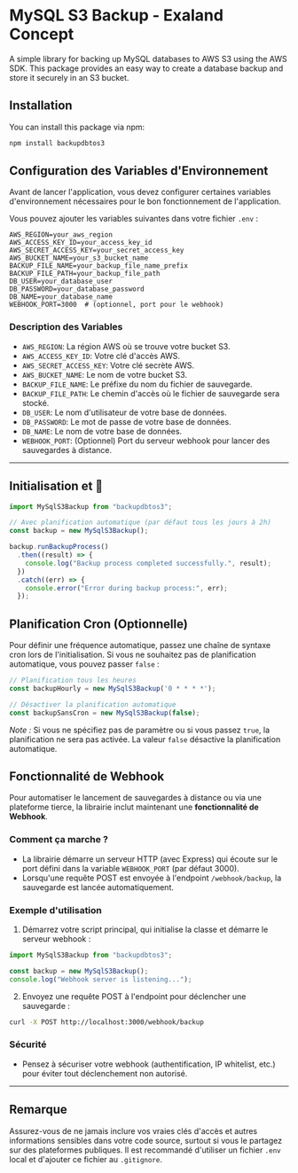 # MySQL S3 Backup - Exaland Concept

A simple library for backing up MySQL databases to AWS S3 using the AWS SDK. This package provides an easy way to create a database backup and store it securely in an S3 bucket.

## Installation

You can install this package via npm:

```bash
npm install backupdbtos3
```

## Configuration des Variables d'Environnement

Avant de lancer l'application, vous devez configurer certaines variables d'environnement nécessaires pour le bon fonctionnement de l'application.

Vous pouvez ajouter les variables suivantes dans votre fichier `.env` :

```
AWS_REGION=your_aws_region
AWS_ACCESS_KEY_ID=your_access_key_id
AWS_SECRET_ACCESS_KEY=your_secret_access_key
AWS_BUCKET_NAME=your_s3_bucket_name
BACKUP_FILE_NAME=your_backup_file_name_prefix
BACKUP_FILE_PATH=your_backup_file_path
DB_USER=your_database_user
DB_PASSWORD=your_database_password
DB_NAME=your_database_name
WEBHOOK_PORT=3000  # (optionnel, port pour le webhook)
```

### Description des Variables

- `AWS_REGION`: La région AWS où se trouve votre bucket S3.
- `AWS_ACCESS_KEY_ID`: Votre clé d'accès AWS.
- `AWS_SECRET_ACCESS_KEY`: Votre clé secrète AWS.
- `AWS_BUCKET_NAME`: Le nom de votre bucket S3.
- `BACKUP_FILE_NAME`: Le préfixe du nom du fichier de sauvegarde.
- `BACKUP_FILE_PATH`: Le chemin d'accès où le fichier de sauvegarde sera stocké.
- `DB_USER`: Le nom d'utilisateur de votre base de données.
- `DB_PASSWORD`: Le mot de passe de votre base de données.
- `DB_NAME`: Le nom de votre base de données.
- `WEBHOOK_PORT`: (Optionnel) Port du serveur webhook pour lancer des sauvegardes à distance.

---

## Initialisation et 🚀

```javascript
import MySqlS3Backup from "backupdbtos3"; 

// Avec planification automatique (par défaut tous les jours à 2h)
const backup = new MySqlS3Backup();

backup.runBackupProcess()
  .then((result) => {
    console.log("Backup process completed successfully.", result);
  })
  .catch((err) => {
    console.error("Error during backup process:", err);
  });
```

## Planification Cron (Optionnelle)

Pour définir une fréquence automatique, passez une chaîne de syntaxe cron lors de l'initialisation. Si vous ne souhaitez pas de planification automatique, vous pouvez passer `false` :

```javascript
// Planification tous les heures
const backupHourly = new MySqlS3Backup('0 * * * *');

// Désactiver la planification automatique
const backupSansCron = new MySqlS3Backup(false);
```

*Note :* Si vous ne spécifiez pas de paramètre ou si vous passez `true`, la planification ne sera pas activée. La valeur `false` désactive la planification automatique.

## Fonctionnalité de Webhook

Pour automatiser le lancement de sauvegardes à distance ou via une plateforme tierce, la librairie inclut maintenant une **fonctionnalité de Webhook**.

### Comment ça marche ?

- La librairie démarre un serveur HTTP (avec Express) qui écoute sur le port défini dans la variable `WEBHOOK_PORT` (par défaut 3000).
- Lorsqu'une requête POST est envoyée à l'endpoint `/webhook/backup`, la sauvegarde est lancée automatiquement.

### Exemple d'utilisation

1. Démarrez votre script principal, qui initialise la classe et démarre le serveur webhook :

```javascript
import MySqlS3Backup from "backupdbtos3";

const backup = new MySqlS3Backup();
console.log("Webhook server is listening...");
```

2. Envoyez une requête POST à l'endpoint pour déclencher une sauvegarde :

```bash
curl -X POST http://localhost:3000/webhook/backup
```

### Sécurité

- Pensez à sécuriser votre webhook (authentification, IP whitelist, etc.) pour éviter tout déclenchement non autorisé.

---

## Remarque

Assurez-vous de ne jamais inclure vos vraies clés d'accès et autres informations sensibles dans votre code source, surtout si vous le partagez sur des plateformes publiques. Il est recommandé d'utiliser un fichier `.env` local et d'ajouter ce fichier au `.gitignore`.

